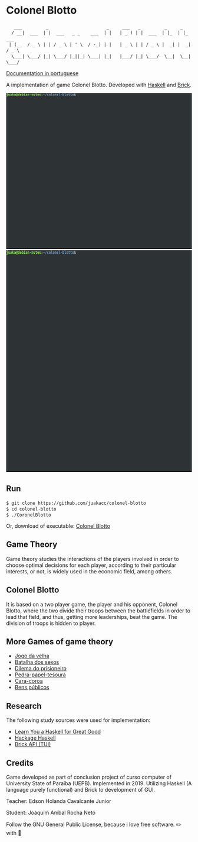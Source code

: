 # Colonel Blotto

```
   ___         _                      _     ___   _         _     _         
  / __|  ___  | |  ___   _ _    ___  | |   | _ ) | |  ___  | |_  | |_   ___
 | (__  / _ \ | | / _ \ | ' \  / -_) | |   | _ \ | | / _ \ |  _| |  _| / _ \
  \___| \___/ |_| \___/ |_||_| \___| |_|   |___/ |_| \___/  \__|  \__| \___/
```

[Documentation in portuguese](https://github.com/juakacc/colonel-blotto/blob/master/docs/guide.rst)

A implementation of game Colonel Blotto. Developed with [Haskell](https://www.haskell.org/) and [Brick](https://github.com/jtdaugherty/brick).

![Executando](./docs/executando.gif)
<img src="./docs/executando.gif" height="600">

## Run

```
$ git clone https://github.com/juakacc/colonel-blotto
$ cd colonel-blotto
$ ./CoronelBlotto
```
Or, download of executable: [Colonel Blotto](https://github.com/juakacc/colonel-blotto/releases/download/v1.1.0/CoronelBlotto)

## Game Theory

Game theory studies the interactions of the players involved in order to choose optimal decisions for each player, according to their particular interests, or not, is widely used in the economic field, among others.

## Colonel Blotto

It is based on a two player game, the player and his opponent, Colonel Blotto, where the two divide their troops between the battlefields in order to lead that field, and thus, getting more leaderships, beat the game. The division of troops is hidden to player.

## More Games of game theory

- [Jogo da velha](https://is.gd/6TUze4)
- [Batalha dos sexos](https://is.gd/p85Wjz)
- [Dilema do prisioneiro](https://is.gd/JOjWO3)
- [Pedra-papel-tesoura](https://is.gd/whZDIV)
- [Cara-coroa](https://is.gd/XiwR6g)
- [Bens públicos](https://is.gd/8a58BE)

## Research

The following study sources were used for implementation:
- [Learn You a Haskell for Great Good](http://learnyouahaskell.com/)
- [Hackage Haskell](https://hackage.haskell.org)
- [Brick API (TUI)](https://github.com/jtdaugherty/brick)

## Credits

Game developed as part of conclusion project of curso computer of University State of Paraíba (UEPB). Implemented in 2019. Utilizing Haskell (A language purely functional) and Brick to development of GUI.

Teacher: Edson Holanda Cavalcante Junior

Student: Joaquim Aníbal Rocha Neto

Follow the GNU General Public License, because i love free software.
:pencil2: with :yellow_heart:
